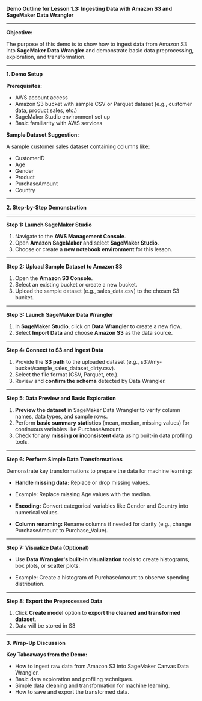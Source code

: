 **Demo Outline for Lesson 1.3: Ingesting Data with Amazon S3 and SageMaker Data Wrangler**

----------

**Objective:**

The purpose of this demo is to show how to ingest data from Amazon S3 into **SageMaker Data Wrangler** and demonstrate basic data preprocessing, exploration, and transformation.

----------

**1. Demo Setup**

**Prerequisites:**

-   AWS account access
-   Amazon S3 bucket with sample CSV or Parquet dataset (e.g., customer data, product sales, etc.)
-   SageMaker Studio environment set up
-   Basic familiarity with AWS services

**Sample Dataset Suggestion:**

A sample customer sales dataset containing columns like:

-   CustomerID
-   Age
-   Gender
-   Product
-   PurchaseAmount
-   Country

----------

**2. Step-by-Step Demonstration**

----------

**Step 1: Launch SageMaker Studio**

1.  Navigate to the **AWS Management Console**.
2.  Open **Amazon SageMaker** and select **SageMaker Studio**.
3.  Choose or create a **new notebook environment** for this lesson.

----------

**Step 2: Upload Sample Dataset to Amazon S3**

1.  Open the **Amazon S3 Console**.
2.  Select an existing bucket or create a new bucket.
3.  Upload the sample dataset (e.g., sales_data.csv) to the chosen S3 bucket.

----------

**Step 3: Launch SageMaker Data Wrangler**

1.  In **SageMaker Studio**, click on **Data Wrangler** to create a new flow.
2.  Select **Import Data** and choose **Amazon S3** as the data source.

----------

**Step 4: Connect to S3 and Ingest Data**

1.  Provide the **S3 path** to the uploaded dataset (e.g., s3://my-bucket/sample_sales_dataset_dirty.csv).
2.  Select the file format (CSV, Parquet, etc.).
3.  Review and **confirm the schema** detected by Data Wrangler.

----------

**Step 5: Data Preview and Basic Exploration**

1.  **Preview the dataset** in SageMaker Data Wrangler to verify column names, data types, and sample rows.
2.  Perform **basic summary statistics** (mean, median, missing values) for continuous variables like PurchaseAmount.
3.  Check for any **missing or inconsistent data** using built-in data profiling tools.

----------

**Step 6: Perform Simple Data Transformations**

Demonstrate key transformations to prepare the data for machine learning:

-   **Handle missing data:** Replace or drop missing values.

-   Example: Replace missing Age values with the median.

-   **Encoding:** Convert categorical variables like Gender and Country into numerical values.
-   **Column renaming:** Rename columns if needed for clarity (e.g., change PurchaseAmount to Purchase_Value).

----------

**Step 7: Visualize Data (Optional)**

-   Use **Data Wrangler's built-in visualization** tools to create histograms, box plots, or scatter plots.

-   Example: Create a histogram of PurchaseAmount to observe spending distribution.

----------

**Step 8: Export the Preprocessed Data**

1.  Click **Create model** option to **export the cleaned and transformed dataset**.
2.  Data will be stored in S3

----------

**3. Wrap-Up Discussion**

**Key Takeaways from the Demo:**

-   How to ingest raw data from Amazon S3 into SageMaker Canvas Data Wrangler.
-   Basic data exploration and profiling techniques.
-   Simple data cleaning and transformation for machine learning.
-   How to save and export the transformed data.



